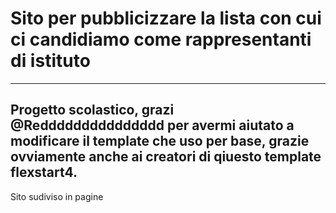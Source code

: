 # Sito per pubblicizzare la lista con cui ci candidiamo come rappresentanti di istituto

---
Progetto scolastico, grazi @Reddddddddddddddd per avermi aiutato a modificare il template che uso per base, grazie ovviamente anche ai creatori di qiuesto template flexstart4. 
---
Sito sudiviso in pagine
